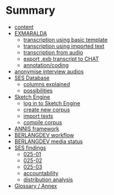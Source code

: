 # Summary

- [content][25-1]
- [EXMARALDA][25-2]
	- [transcription using basic template][25-3]
	- [transcription using imported text][25-4]
	- [transcription from audio][25-5]
	- [export .exb transcript to CHAT][25-6]
	- [annotation/coding][25-7]
- [anonymise interview audios][25-8]
- [SES Database][25-9]
	- [columns explained][25-10]
	- [possibilities][25-11]
- [Sketch Engine][25-12]
	- [log in to Sketch Engine][25-13]
	- [create new corpus][25-14]
	- [import texts][25-15]
	- [compile corpus][25-16]
- [ANNIS framework][25-17]
- [BERLANGDEV workflow][25-18]
- [BERLANGDEV media status][25-19]
- [SES findings][25-20]
	- [025-01][25-21]
	- [025-02][25-22]
	- [025-03][25-23]
	- [accountability][25-24]
	- [distribution analysis][25-25]
- [Glossary / Annex][25-26]

[25-1]:	a_intro.md
[25-2]:	be1_exmaralda-0.md
[25-3]:	be1_exmaralda-021.md
[25-4]:	be1_exmaralda-022.md
[25-5]:	be1_exmaralda-023.md
[25-6]:	be1_exmaralda-031.md
[25-7]:	be1_exmaralda-041.md
[25-8]:	c_audacity.md
[25-9]:	c_sesdb01.md
[25-10]:	d_sesdb002.md
[25-11]:	e_sesdb003.md
[25-12]:	g_pageske0.md
[25-13]:	h_page001.md
[25-14]:	i_page003.md
[25-15]:	j_page004.md
[25-16]:	k_page005.md
[25-17]:	l_annis01.md
[25-18]:	m_berlangdev01.md
[25-19]:	n_ses-status.md
[25-20]:	o_findings00.md
[25-21]:	p_findings01.md
[25-22]:	q_findings02.md
[25-23]:	r_findings03.md
[25-24]:	s_sesdb004.md
[25-25]:	t_sesdist001.md
[25-26]:	z1_annex.md
